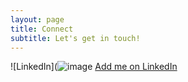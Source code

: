 ```yaml
---
layout: page
title: Connect
subtitle: Let's get in touch!
---
```


![LinkedIn](![image](https://user-images.githubusercontent.com/68761284/185262983-b6b36dc7-1aba-4602-b143-676be243e7b6.png)
[Add me on LinkedIn](https://www.linkedin.com/in/ronith-ganjigunta-4a139a1b4/)

